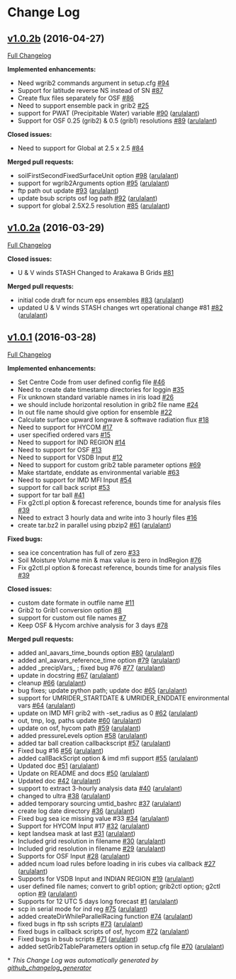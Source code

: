 # Change Log

## [v1.0.2b](https://github.com/NCMRWF/UMRider/tree/v1.0.2b) (2016-04-27)
[Full Changelog](https://github.com/NCMRWF/UMRider/compare/v1.0.2a...v1.0.2b)

**Implemented enhancements:**

- Need wgrib2 commands argument in setup.cfg [\#94](https://github.com/NCMRWF/UMRider/issues/94)
- Support for latitude reverse NS instead of SN [\#87](https://github.com/NCMRWF/UMRider/issues/87)
- Create flux files separately for OSF [\#86](https://github.com/NCMRWF/UMRider/issues/86)
- Need to support ensemble pack in grib2 [\#25](https://github.com/NCMRWF/UMRider/issues/25)
- 	support for PWAT \(Precipitable Water\) variable [\#90](https://github.com/NCMRWF/UMRider/pull/90) ([arulalant](https://github.com/arulalant))
- Support for OSF 0.25 \(grib2\) & 0.5 \(grib1\) resolutions [\#89](https://github.com/NCMRWF/UMRider/pull/89) ([arulalant](https://github.com/arulalant))

**Closed issues:**

- Need to support for Global at 2.5 x 2.5 [\#84](https://github.com/NCMRWF/UMRider/issues/84)

**Merged pull requests:**

- soilFirstSecondFixedSurfaceUnit option [\#98](https://github.com/NCMRWF/UMRider/pull/98) ([arulalant](https://github.com/arulalant))
-  support for wgrib2Arguments option [\#95](https://github.com/NCMRWF/UMRider/pull/95) ([arulalant](https://github.com/arulalant))
- ftp path out update [\#93](https://github.com/NCMRWF/UMRider/pull/93) ([arulalant](https://github.com/arulalant))
- update bsub scripts osf log path [\#92](https://github.com/NCMRWF/UMRider/pull/92) ([arulalant](https://github.com/arulalant))
- support for global 2.5X2.5 resolution [\#85](https://github.com/NCMRWF/UMRider/pull/85) ([arulalant](https://github.com/arulalant))

## [v1.0.2a](https://github.com/NCMRWF/UMRider/tree/v1.0.2a) (2016-03-29)
[Full Changelog](https://github.com/NCMRWF/UMRider/compare/v1.0.1...v1.0.2a)

**Closed issues:**

- U & V winds STASH Changed to Arakawa B Grids [\#81](https://github.com/NCMRWF/UMRider/issues/81)

**Merged pull requests:**

- initial code draft for ncum eps ensembles [\#83](https://github.com/NCMRWF/UMRider/pull/83) ([arulalant](https://github.com/arulalant))
- updated U & V winds STASH changes wrt operational change \#81 [\#82](https://github.com/NCMRWF/UMRider/pull/82) ([arulalant](https://github.com/arulalant))

## [v1.0.1](https://github.com/NCMRWF/UMRider/tree/v1.0.1) (2016-03-28)
[Full Changelog](https://github.com/NCMRWF/UMRider/compare/v1.0.0...v1.0.1)

**Implemented enhancements:**

- Set Centre Code from user defined config file [\#46](https://github.com/NCMRWF/UMRider/issues/46)
- Need to create date timestamp directories for loggin [\#35](https://github.com/NCMRWF/UMRider/issues/35)
- Fix unknown standard variable names in iris load [\#26](https://github.com/NCMRWF/UMRider/issues/26)
- we should include horizontal resolution in grib2 file name [\#24](https://github.com/NCMRWF/UMRider/issues/24)
- In out file name should give option for ensemble  [\#22](https://github.com/NCMRWF/UMRider/issues/22)
- Calculate surface upward longwave & softwave radiation flux [\#18](https://github.com/NCMRWF/UMRider/issues/18)
- Need to support for HYCOM  [\#17](https://github.com/NCMRWF/UMRider/issues/17)
- user specified ordered vars [\#15](https://github.com/NCMRWF/UMRider/issues/15)
- Need to support for IND REGION [\#14](https://github.com/NCMRWF/UMRider/issues/14)
- Need to support for OSF  [\#13](https://github.com/NCMRWF/UMRider/issues/13)
- Need to support for VSDB Input [\#12](https://github.com/NCMRWF/UMRider/issues/12)
- Need to support for custom grib2 table parameter options [\#69](https://github.com/NCMRWF/UMRider/issues/69)
- Make startdate, enddate as environmental variable  [\#63](https://github.com/NCMRWF/UMRider/issues/63)
- Need to support for IMD MFI Input [\#54](https://github.com/NCMRWF/UMRider/issues/54)
- support for call back script [\#53](https://github.com/NCMRWF/UMRider/issues/53)
- support for tar ball  [\#41](https://github.com/NCMRWF/UMRider/issues/41)
- Fix g2ctl.pl option & forecast reference, bounds time for analysis files [\#39](https://github.com/NCMRWF/UMRider/issues/39)
- Need to extract 3 hourly data and write into 3 hourly files [\#16](https://github.com/NCMRWF/UMRider/issues/16)
- create tar.bz2 in parallel using pbzip2 [\#61](https://github.com/NCMRWF/UMRider/pull/61) ([arulalant](https://github.com/arulalant))

**Fixed bugs:**

- sea ice concentration has full of zero [\#33](https://github.com/NCMRWF/UMRider/issues/33)
- Soil Moisture Volume min & max value is zero in IndRegion [\#76](https://github.com/NCMRWF/UMRider/issues/76)
- Fix g2ctl.pl option & forecast reference, bounds time for analysis files [\#39](https://github.com/NCMRWF/UMRider/issues/39)

**Closed issues:**

- custom date formate in outfile name [\#11](https://github.com/NCMRWF/UMRider/issues/11)
- Grib2 to Grib1 conversion option [\#8](https://github.com/NCMRWF/UMRider/issues/8)
- support for custom out file names [\#7](https://github.com/NCMRWF/UMRider/issues/7)
- Keep OSF & Hycom archive analysis for 3 days  [\#78](https://github.com/NCMRWF/UMRider/issues/78)

**Merged pull requests:**

- added anl\_aavars\_time\_bounds option [\#80](https://github.com/NCMRWF/UMRider/pull/80) ([arulalant](https://github.com/arulalant))
- added anl\_aavars\_reference\_time option [\#79](https://github.com/NCMRWF/UMRider/pull/79) ([arulalant](https://github.com/arulalant))
- added \_precipVars\_ ; fixed bug \#76 [\#77](https://github.com/NCMRWF/UMRider/pull/77) ([arulalant](https://github.com/arulalant))
- update in docstring [\#67](https://github.com/NCMRWF/UMRider/pull/67) ([arulalant](https://github.com/arulalant))
- cleanup [\#66](https://github.com/NCMRWF/UMRider/pull/66) ([arulalant](https://github.com/arulalant))
- 	bug fixes; update python path; update doc [\#65](https://github.com/NCMRWF/UMRider/pull/65) ([arulalant](https://github.com/arulalant))
- support for UMRIDER\_STARTDATE & UMRIDER\_ENDDATE environmental vars [\#64](https://github.com/NCMRWF/UMRider/pull/64) ([arulalant](https://github.com/arulalant))
- update on IMD MFI grib2 with -set\_radius as 0 [\#62](https://github.com/NCMRWF/UMRider/pull/62) ([arulalant](https://github.com/arulalant))
- out, tmp, log, paths update [\#60](https://github.com/NCMRWF/UMRider/pull/60) ([arulalant](https://github.com/arulalant))
- update on osf, hycom path [\#59](https://github.com/NCMRWF/UMRider/pull/59) ([arulalant](https://github.com/arulalant))
- 	added pressureLevels option [\#58](https://github.com/NCMRWF/UMRider/pull/58) ([arulalant](https://github.com/arulalant))
- added tar ball creation callbackscript [\#57](https://github.com/NCMRWF/UMRider/pull/57) ([arulalant](https://github.com/arulalant))
- Fixed bug \#16 [\#56](https://github.com/NCMRWF/UMRider/pull/56) ([arulalant](https://github.com/arulalant))
- 	added callBackScript option & imd mfi support [\#55](https://github.com/NCMRWF/UMRider/pull/55) ([arulalant](https://github.com/arulalant))
- Updated doc [\#51](https://github.com/NCMRWF/UMRider/pull/51) ([arulalant](https://github.com/arulalant))
- Update on README and docs [\#50](https://github.com/NCMRWF/UMRider/pull/50) ([arulalant](https://github.com/arulalant))
- Updated doc [\#42](https://github.com/NCMRWF/UMRider/pull/42) ([arulalant](https://github.com/arulalant))
- support to extract 3-hourly analysis data [\#40](https://github.com/NCMRWF/UMRider/pull/40) ([arulalant](https://github.com/arulalant))
- changed to ultra [\#38](https://github.com/NCMRWF/UMRider/pull/38) ([arulalant](https://github.com/arulalant))
- added	temporary sourcing umtid\_bashrc [\#37](https://github.com/NCMRWF/UMRider/pull/37) ([arulalant](https://github.com/arulalant))
- create log date directory [\#36](https://github.com/NCMRWF/UMRider/pull/36) ([arulalant](https://github.com/arulalant))
- Fixed bug sea ice missing value \#33 [\#34](https://github.com/NCMRWF/UMRider/pull/34) ([arulalant](https://github.com/arulalant))
- Support for HYCOM Input \#17 [\#32](https://github.com/NCMRWF/UMRider/pull/32) ([arulalant](https://github.com/arulalant))
- kept landsea mask at last [\#31](https://github.com/NCMRWF/UMRider/pull/31) ([arulalant](https://github.com/arulalant))
- Included grid resolution in filename [\#30](https://github.com/NCMRWF/UMRider/pull/30) ([arulalant](https://github.com/arulalant))
- Included grid resolution in filename [\#29](https://github.com/NCMRWF/UMRider/pull/29) ([arulalant](https://github.com/arulalant))
- Supports for OSF Input [\#28](https://github.com/NCMRWF/UMRider/pull/28) ([arulalant](https://github.com/arulalant))
- added ncum load rules before loading in iris cubes via callback  [\#27](https://github.com/NCMRWF/UMRider/pull/27) ([arulalant](https://github.com/arulalant))
- Supports for VSDB Input and INDIAN REGION [\#19](https://github.com/NCMRWF/UMRider/pull/19) ([arulalant](https://github.com/arulalant))
- user defined file names; convert to grib1 option; grib2ctl option; g2ctl option [\#9](https://github.com/NCMRWF/UMRider/pull/9) ([arulalant](https://github.com/arulalant))
- Supports for 12 UTC 5 days long forecast [\#1](https://github.com/NCMRWF/UMRider/pull/1) ([arulalant](https://github.com/arulalant))
- scp in serial mode for ind reg [\#75](https://github.com/NCMRWF/UMRider/pull/75) ([arulalant](https://github.com/arulalant))
- added createDirWhileParallelRacing function [\#74](https://github.com/NCMRWF/UMRider/pull/74) ([arulalant](https://github.com/arulalant))
- fixed bugs in ftp ssh scripts [\#73](https://github.com/NCMRWF/UMRider/pull/73) ([arulalant](https://github.com/arulalant))
- fixed bugs in callback scripts of osf, hycom [\#72](https://github.com/NCMRWF/UMRider/pull/72) ([arulalant](https://github.com/arulalant))
- Fixed bugs in bsub scripts [\#71](https://github.com/NCMRWF/UMRider/pull/71) ([arulalant](https://github.com/arulalant))
- added setGrib2TableParameters option in setup.cfg file [\#70](https://github.com/NCMRWF/UMRider/pull/70) ([arulalant](https://github.com/arulalant))



\* *This Change Log was automatically generated by [github_changelog_generator](https://github.com/skywinder/Github-Changelog-Generator)*